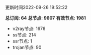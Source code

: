 更新时间2022-09-26 19:52:22

**总订阅: 64**
**总节点: 9607**
**有效节点: 1981**
- v2ray节点: 1676
- ss节点: 214
- ssr节点: 1
- trojan节点: 90
